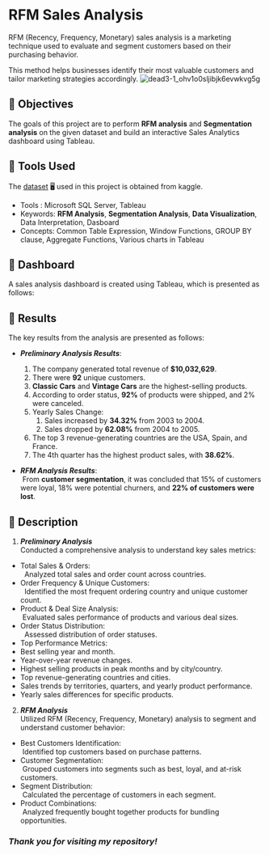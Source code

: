 # RFM Sales Analysis
RFM (Recency, Frequency, Monetary) sales analysis is a marketing technique used to evaluate and segment customers based on their purchasing behavior. 

This method helps businesses identify their most valuable customers and tailor marketing strategies accordingly.
![dead3-1_ohv1o0sljibjk6evwkvg5g](https://github.com/user-attachments/assets/94778fb4-289e-48c6-b062-606dfe06ecb9)

## :round_pushpin: Objectives
The goals of this project are to perform **RFM analysis** and **Segmentation analysis** on the given dataset and build an interactive Sales Analytics dashboard using Tableau.

## :round_pushpin: Tools Used
The [dataset](https://www.kaggle.com/datasets/kyanyoga/sample-sales-data) :desktop_computer: used in this project is obtained from kaggle.
* Tools : Microsoft SQL Server, Tableau
* Keywords: **RFM Analysis**, **Segmentation Analysis**, **Data Visualization**, Data Interpretation, Dasboard 
* Concepts: Common Table Expression, Window Functions, GROUP BY clause, Aggregate Functions, Various charts in Tableau

## :round_pushpin: Dashboard
A sales analysis dashboard is created using Tableau, which is presented as follows: 

## :round_pushpin: Results
The key results from the analysis are presented as follows:
* _**Preliminary Analysis Results**_:
   1. The company generated total revenue of **$10,032,629**.
   4. There were **92** unique customers.
   5. **Classic Cars** and **Vintage Cars** are the highest-selling products.
   6. According to order status, **92%** of products were shipped, and 2% were canceled.
   8. Yearly Sales Change:
      1. Sales increased by **34.32%** from 2003 to 2004.
      2. Sales dropped by **62.08%** from 2004 to 2005.
   10. The top 3 revenue-generating countries are the USA, Spain, and France.
   11. The 4th quarter has the highest product sales, with **38.62%**.

* **_RFM Analysis Results_**:
<br> &nbsp;From **customer segmentation**, it was concluded that 15% of customers were loyal, 18% were potential churners, and **22% of customers were lost**.

## :round_pushpin: Description 
1. _**Preliminary Analysis**_
<br>Conducted a comprehensive analysis to understand key sales metrics:

* Total Sales & Orders: <br> &nbsp; Analyzed total sales and order count across countries.
* Order Frequency & Unique Customers: <br> &nbsp; Identified the most frequent ordering country and unique customer count.
* Product & Deal Size Analysis: <br> &nbsp;Evaluated sales performance of products and various deal sizes.
* Order Status Distribution: <br> &nbsp; Assessed distribution of order statuses.
* Top Performance Metrics:
* Best selling year and month.
* Year-over-year revenue changes.
* Highest selling products in peak months and by city/country.
* Top revenue-generating countries and cities.
* Sales trends by territories, quarters, and yearly product performance.
* Yearly sales differences for specific products.
  
2. _**RFM Analysis**_
<br> Utilized RFM (Recency, Frequency, Monetary) analysis to segment and understand customer behavior:
* Best Customers Identification: <br> &nbsp;Identified top customers based on purchase patterns.
* Customer Segmentation: <br> &nbsp;Grouped customers into segments such as best, loyal, and at-risk customers.
* Segment Distribution: <br> &nbsp;Calculated the percentage of customers in each segment.
* Product Combinations: <br> &nbsp;Analyzed frequently bought together products for bundling opportunities.

### _Thank you for visiting my repository!_

<!--
# Results
   * Generated total revenue of $10,032,629.
   * Total 307 orders were placed.
   * Orders were placed from 19 different countries.
   * A total of 92 unique customers
   * The Classic Cars and Vintage Cars are the highest-selling products.
   * Medium size is the highest selling deal size.
   * Accoridng to order status 92% of products were shipped and 2% were canceled.
   * The Best Selling Year was 2004.
   * Yearly Sales Change:
      1. Sales increased by 34.32% from 2003 to 2004.
      2. Sales dropped by 62.08% from 2004 to 2005.
   * Best Selling Month was November in 2003 and 2004.
   * Top Product in Best Month was Classic Cars in 2003 and 2004.
   * Top 3 Revenue Generating Countries are USA, Spain, and France.
   * Top 3 Revenue Generating Cities are Madrid, San Rafael, and NYC.
   * The 4th quarter has the highest product sales, with 38.62%.

   -->


